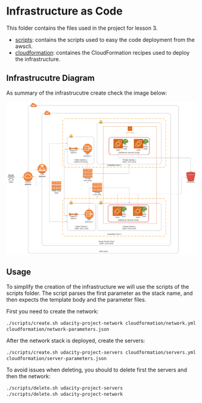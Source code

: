 # Infrastructure as Code

This folder contains the files used in the project for lesson 3.

* [scripts](/scripts): contains the scripts used to easy the code deployment from the awscli.
* [cloudformation](/cloudformation): containes the CloudFormation recipes used to deploy the infrastructure.

## Infrastrucutre Diagram
As summary of the infrastrucutre create check the image below:

![Infrastructure](/project-iac/UdacityProject.svg)

## Usage
To simplify the creation of the infrastructure we will use the scripts of the scripts folder. The script parses the first parameter as the stack name, and then expects the template body and the parameter files.

First you need to create the network:
```
./scripts/create.sh udacity-project-network cloudformation/network.yml cloudformation/network-parameters.json
```
After the network stack is deployed, create the servers:
```
./scripts/create.sh udacity-project-servers cloudformation/servers.yml cloudformation/server-parameters.json
```
To avoid issues when deleting, you should to delete first the servers and then the network:
```
./scripts/delete.sh udacity-project-servers
./scripts/delete.sh udacity-project-network
```
